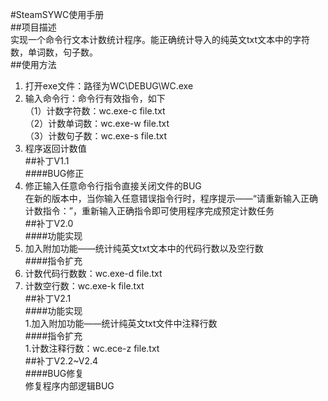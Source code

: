﻿#SteamSYWC使用手册<br>
##项目描述<br>
实现一个命令行文本计数统计程序。能正确统计导入的纯英文txt文本中的字符数，单词数，句子数。<br>
##使用方法<br>
 1. 打开exe文件：路径为WC\\DEBUG\\WC.exe<br>
 2. 输入命令行：命令行有效指令，如下<br>
  （1）计数字符数：wc.exe-c file.txt<br>
  （2）计数单词数：wc.exe-w file.txt<br>
  （3）计数句子数：wc.exe-s file.txt<br>
 3. 程序返回计数值<br>
##补丁V1.1<br>
####BUG修正<br>
 1. 修正输入任意命令行指令直接关闭文件的BUG<br>
在新的版本中，当你输入任意错误指令行时，程序提示——“请重新输入正确计数指令：”，重新输入正确指令即可使用程序完成预定计数任务<br>
##补丁V2.0<br>
####功能实现<br>
 1. 加入附加功能——统计纯英文txt文本中的代码行数以及空行数<br>
####指令扩充<br>
 1. 计数代码行数数：wc.exe-d file.txt<br>
 2. 计数空行数：wc.exe-k file.txt<br>
##补丁V2.1<br>
####功能实现<br>
1.加入附加功能——统计纯英文txt文件中注释行数<br>
####指令扩充<br>
1.计数注释行数：wc.ece-z file.txt<br>
##补丁V2.2~V2.4<br>
####BUG修复<br>
修复程序内部逻辑BUG<br>

